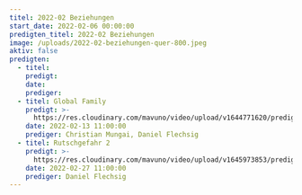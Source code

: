 ```yaml
---
titel: 2022-02 Beziehungen
start_date: 2022-02-06 00:00:00
predigten_titel: 2022-02 Beziehungen
image: /uploads/2022-02-beziehungen-quer-800.jpeg
aktiv: false
predigten:
  - titel:
    predigt:
    date:
    prediger:
  - titel: Global Family
    predigt: >-
      https://res.cloudinary.com/mavuno/video/upload/v1644771620/predigten/2022-02%20Beziehungen/2022-02-13_GoDi_Mavuno_Berlin_-_Beziehungen_1_1.mp3
    date: 2022-02-13 11:00:00
    prediger: Christian Mungai, Daniel Flechsig
  - titel: Rutschgefahr 2
    predigt: >-
      https://res.cloudinary.com/mavuno/video/upload/v1645973853/predigten/2022-02%20Beziehungen/2022-02-27_GoDi_Mavuno_Berlin_-_Beziehungen_2.mp3
    date: 2022-02-27 11:00:00
    prediger: Daniel Flechsig
---
```

